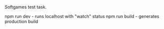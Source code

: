Softgames test task.

npm run dev - runs localhost with "watch" status
npm run build - generates production build
